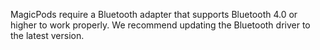 MagicPods require a Bluetooth adapter that supports Bluetooth 4.0 or higher to work properly. We recommend updating the Bluetooth driver to the latest version.